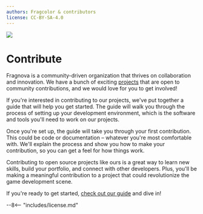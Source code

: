 ```yaml
---
authors: Fragcolor & contributors
license: CC-BY-SA-4.0
---
```


![](assets/ContributeLogo.png)

# Contribute

Fragnova is a community-driven organization that thrives on collaboration and innovation. We have a bunch of exciting [projects](https://github.com/fragcolor-xyz) that are open to community contributions, and we would love for you to get involved!

If you're interested in contributing to our projects, we've put together a guide that will help you get started. The guide will walk you through the process of setting up your development environment, which is the software and tools you'll need to work on our projects.

Once you're set up, the guide will take you through your first contribution. This could be code or documentation – whatever you're most comfortable with. We'll explain the process and show you how to make your contribution, so you can get a feel for how things work.

Contributing to open source projects like ours is a great way to learn new skills, build your portfolio, and connect with other developers. Plus, you'll be making a meaningful contribution to a project that could revolutionize the game development scene.

If you're ready to get started, [check out our guide](./getting-started/) and dive in!

--8<-- "includes/license.md"
